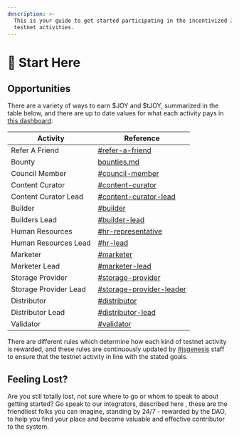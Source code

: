 ```yaml
---
description: >-
  This is your guide to get started participating in the incentivized Joystream
  testnet activities.
---
```


# 🎯 Start Here

## Opportunities

There are a variety of ways to earn $JOY and $tJOY, summarized in the table below, and there are up to date values for what each activity pays in [this dashboard](http://joystream.org/dashboard).

| Activity              | Reference                                                                         |
| --------------------- | --------------------------------------------------------------------------------- |
| Refer A Friend        | [#refer-a-friend](testnet/founding-member-program.md#refer-a-friend "mention")    |
| Bounty                | [bounties.md](system/bounties.md "mention")                                       |
| Council Member        | [#council-member](system/council/#council-member "mention")                       |
| Content Curator       | [#content-curator](system/content-directory/#content-curator "mention")           |
| Content Curator Lead  | [#content-curator-lead](system/content-directory/#content-curator-lead "mention") |
| Builder               | [#builder](system/builders/#builder "mention")                                    |
| Builders Lead         | [#builder-lead](system/builders/#builder-lead "mention")                          |
| Human Resources       | [#hr-representative](system/human-resources.md#hr-representative "mention")       |
| Human Resources Lead  | [#hr-lead](system/human-resources.md#hr-lead "mention")                           |
| Marketer              | [#marketer](system/marketers.md#marketer "mention")                               |
| Marketer Lead         | [#marketer-lead](system/marketers.md#marketer-lead "mention")                     |
| Storage Provider      | [#storage-provider](system/storage/#storage-provider "mention")                   |
| Storage Provider Lead | [#storage-provider-leader](system/storage/#storage-provider-leader "mention")     |
| Distributor           | [#distributor](system/storage/#distributor "mention")                             |
| Distributor Lead      | [#distributor-lead](system/storage/#distributor-lead "mention")                   |
| Validator             | [#validator](system/validation.md#validator "mention")                            |

There are different rules which determine how each kind of testnet activity is rewarded, and these rules are continuously updated by [#jsgenesis](glossary.md#jsgenesis "mention") staff to ensure that the testnet activity in line with the stated goals.

## Feeling Lost?

Are you still totally lost, not sure where to go or whom to speak to about getting started? Go speak to our integrators, described here , these are the friendliest folks you can imagine, standing by 24/7 - rewarded by the DAO, to help you find your place and become valuable and effective contributor to the system.
